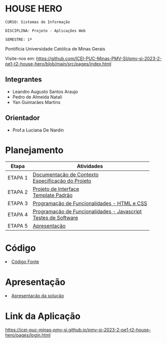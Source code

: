 # HOUSE HERO

`CURSO: Sistemas de Informação`

`DISCIPLINA: Projeto - Aplicações Web`

`SEMESTRE: 1º`


Pontifícia Universidade Católica de Minas Gerais

Visite-nos em: https://github.com/ICEI-PUC-Minas-PMV-SI/pmv-si-2023-2-pe1-t2-house-hero/blob/main/src/pages/index.html

## Integrantes

* Leandro Augusto Santos Araujo
* Pedro de Almeida Natali
* Yan Guimarães Martins

## Orientador

* Prof.a Luciana De Nardin

# Planejamento

| Etapa         | Atividades |
|  :----:   | ----------- |
| ETAPA 1         |[Documentação de Contexto](docs/context.md) <br> [Especificação do Projeto](docs/especification.md) |
| ETAPA 2         |[Projeto de Interface](docs/interface.md) <br> [Template Padrão](docs/template.md) |
| ETAPA 3         |[Programação de Funcionalidades - HTML e CSS](docs/development.md) |
| ETAPA 4        |[Programação de Funcionalidades - Javascript](docs/development.md) <br> [Testes de Software ](docs/tests.md) |
| ETAPA 5         | [Apresentação](presentation/README.md) |

# Código

<li><a href="src/README.md"> Código Fonte</a></li>

# Apresentação

<li><a href="presentation/README.md"> Apresentação da solução</a></li>

# Link da Aplicação

https://icei-puc-minas-pmv-si.github.io/pmv-si-2023-2-pe1-t2-house-hero/pages/login.html
